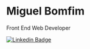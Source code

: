 # Miguel Bomfim

Front End Web Developer

[![Linkedin Badge](https://img.shields.io/badge/-Miguel%20Bomfim-065ebd?style=flat-square&logo=Linkedin&logoColor=white&link=https://www.linkedin.com/in/miguel-bomfim-048169150/)](https://www.linkedin.com/in/miguel-bomfim-048169150/) 



<!--
**miguel-bomfim/miguel-bomfim** is a ✨ _special_ ✨ repository because its `README.md` (this file) appears on your GitHub profile.

Here are some ideas to get you started:

- 🔭 I’m currently working on ...
- 🌱 I’m currently learning ...
- 👯 I’m looking to collaborate on ...
- 🤔 I’m looking for help with ...
- 💬 Ask me about ...
- 📫 How to reach me: ...
- 😄 Pronouns: ...
- ⚡ Fun fact: ...
-->

